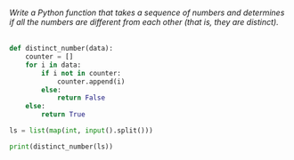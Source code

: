 
###### Write a Python function that takes a sequence of numbers and determines if all the numbers are different from each other (that is, they are distinct).

```python
def distinct_number(data):
	counter = []
	for i in data:
		if i not in counter:
			counter.append(i)
		else:
			return False
	else:
		return True

ls = list(map(int, input().split()))

print(distinct_number(ls))
```